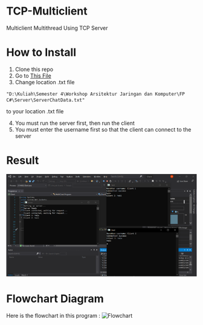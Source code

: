# TCP-Multiclient
Multiclient Multithread Using TCP Server

# How to Install
1. Clone this repo
2. Go to [This File](/Server/Program.cs)
3. Change location .txt file
```
"D:\Kuliah\Semester 4\Workshop Arsitektur Jaringan dan Komputer\FP C#\Server\ServerChatData.txt"
```
to your location .txt file

4. You must run the server first, then run the client
5. You must enter the username first so that the client can connect to the server

# Result
![alt text](https://github.com/AndhikaArista/TCP-Multiclient/blob/main/Result.png)

# Flowchart Diagram
Here is the flowchart in this program :
![Flowchart](https://user-images.githubusercontent.com/63576097/124749970-1acd3a80-df4f-11eb-934b-aee49db096b2.jpg)
